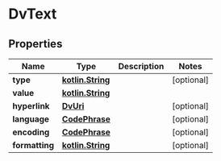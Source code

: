 # DvText

## Properties
Name | Type | Description | Notes
------------ | ------------- | ------------- | -------------
**type** | [**kotlin.String**](.md) |  |  [optional]
**value** | [**kotlin.String**](.md) |  | 
**hyperlink** | [**DvUri**](DvUri.md) |  |  [optional]
**language** | [**CodePhrase**](CodePhrase.md) |  |  [optional]
**encoding** | [**CodePhrase**](CodePhrase.md) |  |  [optional]
**formatting** | [**kotlin.String**](.md) |  |  [optional]
